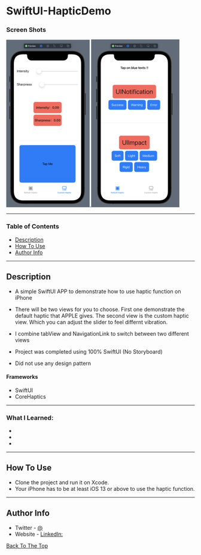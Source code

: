 # SwiftUI-HapticDemo

### Screen Shots
<img src="https://github.com/kr1s0404/SwiftUI-HapticDemo/blob/master/image/custom.png" width="223" height="447">.<img src="https://github.com/kr1s0404/SwiftUI-HapticDemo/blob/master/image/default.png" width="236" height="448">

---

### Table of Contents

- [Description](#description)
- [How To Use](#how-to-use)
- [Author Info](#author-info)

---

## Description

- A simple SwiftUI APP to demonstrate how to use haptic function on iPhone 

- There will be two views for you to choose. First one demonstrate the default haptic that APPLE gives. The second view is the custom haptic view. Which you can adjust the slider to feel differnt vibration.

- I combine tabView and NavigationLink to switch between two different views

- Project was completed using 100% SwiftUI (No Storyboard)

- Did not use any design pattern

#### Frameworks

- SwiftUI
- CoreHaptics

---
### What I Learned:
- 
- 
- 
---

## How To Use

- Clone the project and run it on Xcode. 
- Your iPhone has to be at least iOS 13 or above to use the haptic function.

---

## Author Info

- Twitter - [@]()
- Website - [LinkedIn: ]()

[Back To The Top](#SwiftUI-HapticDemo)
